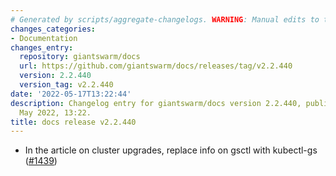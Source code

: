 ```yaml
---
# Generated by scripts/aggregate-changelogs. WARNING: Manual edits to this files will be overwritten.
changes_categories:
- Documentation
changes_entry:
  repository: giantswarm/docs
  url: https://github.com/giantswarm/docs/releases/tag/v2.2.440
  version: 2.2.440
  version_tag: v2.2.440
date: '2022-05-17T13:22:44'
description: Changelog entry for giantswarm/docs version 2.2.440, published on 17
  May 2022, 13:22.
title: docs release v2.2.440
---
```


- In the article on cluster upgrades, replace info on gsctl with kubectl-gs ([#1439](https://github.com/giantswarm/docs/pull/1439))
